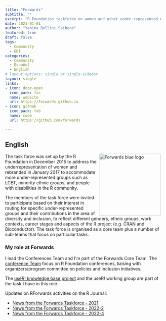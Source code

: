 ```yaml
---
title: "Forwards"
subtitle: ""
excerpt: "R Foundation taskforce on women and other under-represented groups."
date: 2021-01-01
author: "Yanina Bellini Saibene"
featured: true
draft: false
tags:
  - Community
  - EDI
categories:
  - Community
  - Español
  - English
# layout options: single or single-sidebar
layout: single
links:
- icon: door-open
  icon_pack: fas
  name: website
  url: https://forwards.github.io
- icon: github
  icon_pack: fab
  name: code
  url: https://github.com/forwards

---
```


## English

<img src='featured.jpg' align="right" height="200" alt='Forwards blue logo'/>

The task force was set up by the R Foundation in December 2015 to address the underrepresentation of women and rebranded in January 2017 to accommodate more under-represented groups such as LGBT, minority ethnic groups, and people with disabilities in the R community.

The members of the task force were invited to participate based on their interest in routing for specific under-represented groups and their contributions in the area of diversity and inclusion, to reflect different genders, ethnic groups, work contexts, career stages and aspects of the R project (e.g. CRAN and Bioconductor). The task force is organised as a core team plus a number of sub-teams that focus on particular tasks.

### My role at Forwards

I lead the Conferences Team and I'm part of the Forwards Core Team. The [conference Team](https://forwards.github.io/conferences.html) focus on R Foundation conferences, liaising with organizers/program committee on policies and inclusion initiatives.

The [useR! knowledge base project](https://rconf.gitlab.io/userknowledgebase/main/index.html) and the useR! working group are part of the task I have in this role.

Updates on RForwards activities on the R Journal:

* [News from the Forwards Taskforce - 2021](https://journal.r-project.org/news/RJ-2021-2-forwards-news/)
* [News from the Forwards Taskforce - 2022-2](https://journal.r-project.org/news/RJ-2022-2-forwards-news/)
* [News from the Forwards Taskforce - 2022-4](https://journal.r-project.org/news/RJ-2022-4-forwards/)

